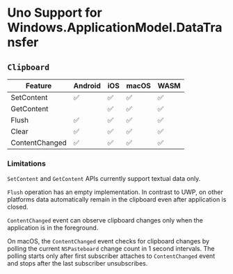 # Uno Support for Windows.ApplicationModel.DataTransfer

## `Clipboard`

| Feature        | Android | iOS | macOS | WASM |
|----------------|---------|-----|-------|------|
| SetContent     | ✅      | ✅ | ✅    | ✅  |
| GetContent     |          | ✅ | ✅    | ✅ |
| Flush          | ✅      | ✅ | ✅    | ✅  |
| Clear          | ✅      | ✅ | ✅    | ✅  |
| ContentChanged | ✅      | ✅ | ✅    | ✅   |

### Limitations

`SetContent` and `GetContent` APIs currently support textual data only.

`Flush` operation has an empty implementation. In contrast to UWP, on other platforms data automatically remain in the clipboard even after application is closed.

`ContentChanged` event can observe clipboard changes only when the application is in the foreground.

On macOS, the `ContentChanged` event checks for clipboard changes by polling the current `NSPasteboard` change count in 1 second intervals. The polling starts only after first subscriber attaches to `ContentChanged` event and stops after the last subscriber unsubscribes.